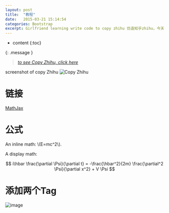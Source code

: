 ```yaml
---
layout: post
title:  "教程"
date:   2015-03-21 15:14:54
categories: Bootstrap
excerpt: Girlfriend learning write code to copy zhihu 仿造知乎zhihu，今天教女朋友编程，仿造知乎做了一个页面，使用了bootstrap, html, css
---
```


* content
{:toc}

{: .message }

> [*to see Copy Zhihu, click here*](http://gaohaoyang.github.io/works/bootstrap-zhihu/)   

screenshot of copy Zhihu
![Copy Zhihu](http://7q5cdt.com1.z0.glb.clouddn.com/teach-girlfriend-html-CopyZhihu.jpg)





# 链接

[MathJax](https://www.mathjax.org/)

# 公式

An inline math: \\\(E=mc^2\\\).

A display math:

$$
i\hbar \frac{\partial \Psi}{\partial t} = -\frac{\hbar^2}{2m}
\frac{\partial^2 \Psi}{\partial x^2} + V \Psi
$$



# 添加两个Tag


![image](https://github.com/user-attachments/assets/5c9dbe70-4a77-43ac-b326-f95b6458a2dc)



